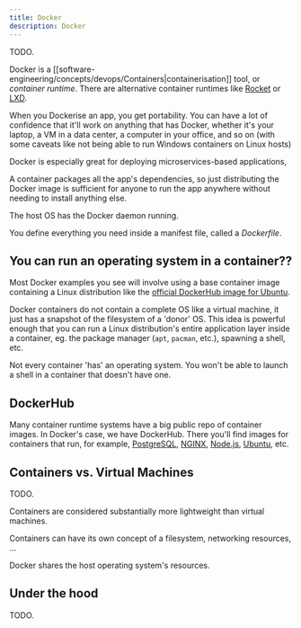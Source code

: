 ```yaml
---
title: Docker
description: Docker
---
```


TODO.

Docker is a [[software-engineering/concepts/devops/Containers|containerisation]] tool, or *container runtime*. There are alternative container runtimes like [Rocket](https://www.redhat.com/en/topics/containers/what-is-rkt) or [LXD](https://linuxcontainers.org/lxd/).

When you Dockerise an app, you get portability. You can have a lot of confidence that it'll work on anything that has Docker, whether it's your laptop, a VM in a data center, a computer in your office, and so on (with some caveats like not being able to run Windows containers on Linux hosts)

Docker is especially great for deploying microservices-based applications, 

A container packages all the app's dependencies, so just distributing the Docker image is sufficient for anyone to run the app anywhere without needing to install anything else.

The host OS has the Docker daemon running.


You define everything you need inside a manifest file, called a *Dockerfile*.

## You can run an operating system in a container??
Most Docker examples you see will involve using a base container image containing a Linux distribution like the [official DockerHub image for Ubuntu](https://hub.docker.com/_/ubuntu/).

Docker containers do not contain a complete OS like a virtual machine, it just has a snapshot of the filesystem of a 'donor' OS. This idea is powerful enough that you can run a Linux distribution's entire application layer inside a container, eg. the package manager (`apt`, `pacman`, etc.), spawning a shell, etc.

Not every container 'has' an operating system. You won't be able to launch a shell in a container that doesn't have one.

## DockerHub
Many container runtime systems have a big public repo of container images. In Docker's case, we have DockerHub. There you'll find images for containers that run, for example, [PostgreSQL](https://hub.docker.com/_/postgres/), [NGINX](https://hub.docker.com/_/nginx), [Node.js](https://hub.docker.com/_/node), [Ubuntu](https://hub.docker.com/_/ubuntu/), etc.

## Containers vs. Virtual Machines
TODO.

Containers are considered substantially more lightweight than virtual machines.

Containers can have its own concept of a filesystem, networking resources, ...

Docker shares the host operating system's resources. 


## Under the hood
TODO.
